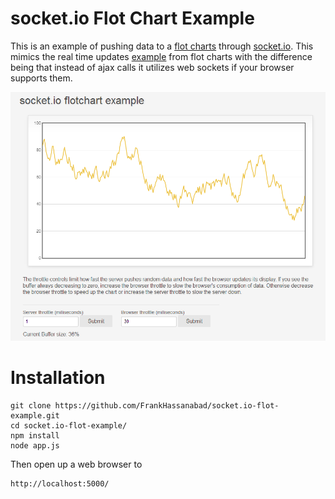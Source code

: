 socket.io Flot Chart Example
======================

This is an example of pushing data to a [flot charts](http://www.flotcharts.org/) through
[socket.io](http://socket.io/).  This mimics the real time updates
[example](http://www.flotcharts.org/flot/examples/realtime/index.html) from flot charts with the difference being
that instead of ajax calls it utilizes web sockets if your browser supports them.

<p align="center">
  <img src="readme-media/flot-chart-screen.png?raw=true" alt="Sign In"/>
</p>

# Installation
```
git clone https://github.com/FrankHassanabad/socket.io-flot-example.git
cd socket.io-flot-example/
npm install
node app.js
```

Then open up a web browser to
```
http://localhost:5000/
```
